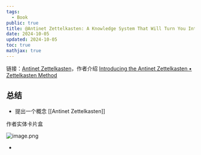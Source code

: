```yaml
---
tags:
  - Book
public: true
title: @Antinet Zettelkasten: A Knowledge System That Will Turn You Into a Prolific Reader, Researcher and Writer
date: 2024-10-05
updated: 2024-10-05
toc: true
mathjax: true
---
```


链接：[Antinet Zettelkasten](https://neodb.social/book/4iU92C74nybLWfwsoLCMJ8)，作者介绍 [Introducing the Antinet Zettelkasten • Zettelkasten Method](https://zettelkasten.de/posts/introduction-antinet-zettelkasten/)

<!--more-->

## 总结

  + 提出一个概念 [[Antinet Zettelkasten]]

作者实体卡片盒

![image.png](/assets/image_1720973967828_0.png)

  + 
